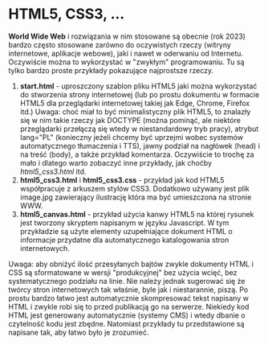 # HTML5, CSS3, ...

__World Wide Web__ i rozwiązania w nim stosowane są obecnie (rok 2023)
bardzo często stosowane zarówno do oczywistych rzeczy (witryny internetowe,
aplikacje webowe), jaki i nawet w oderwaniu od Internetu. Oczywiście można
to wykorzystać w "zwykłym" programowaniu. Tu są tylko bardzo proste przykłady
pokazujące najprostsze rzeczy.

1. **start.html** - uproszczony szablon pliku HTML5 jaki można wykorzystać
   do stworzenia strony internetowej (lub po prostu dokumentu w formacie HTML5
   dla przeglądarki internetowej takiej jak Edge, Chrome, Firefox itd.)
   Uwaga: choć miał to być minimalistyczny plik HTML5, to znalazły się w nim
   takie rzeczy jak DOCTYPE (można pominąć, ale niektóre przeglądarki przełączą
   się wtedy w niestandardowy tryb pracy), atrybut lang="PL" (konieczny jeżeli
   chcemy być uprzejmi wobec systemów automatycznego tłumaczenia i TTS),
   jawny podział na nagłówek (head) i na treść (body), a także przykład
   komentarza. Oczywiście to trochę za mało i dlatego warto zobaczyć inne
   przykłady, jak choćby *html5_css3.html* itd.
1. **html5_css3.html** i **html5_css3.css** - przykład jak kod HTML5
   współpracuje z arkuszem stylów CSS3. Dodatkowo używany jest plik image.jpg
   zawierający ilustrację która ma być umieszczona na stronie WWW.
1. **html5_canvas.html** - przykład użycia kanwy HTML5 na której rysunek jest
   tworzony skryptem napisanym w języku Javascript. W tym przykładzie są użyte
   elementy <meta> uzupełniające dokument HTML o informacje przydatne dla
   automatycznego katalogowania stron internetowych.

Uwaga: aby obniżyć ilość przesyłanych bajtów zwykle dokumenty HTML i CSS są
sformatowane w wersji "produkcyjnej" bez użycia wcięć, bez systematycznego
podziału na linie. Nie należy jednak sugerować się że twórcy stron internetowych
tak właśnie, byle jak i niestarannie, piszą. Po prostu bardzo łatwo jest
automatycznie skompresować tekst napisany w HTML i zwykle robi się to przed
publikacją go na serwerze. Niekiedy kod HTML jest generowany automatycznie
(systemy CMS) i wtedy dbanie o czytelność kodu jest zbędne. 
Natomiast przykłady tu przedstawione są napisane tak, aby łatwo było je
zrozumieć.
